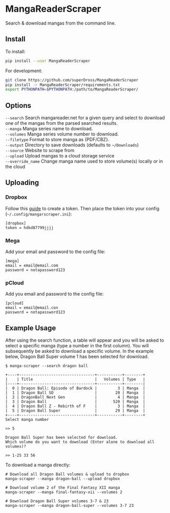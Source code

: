 # MangaReaderScraper

Search & download mangas from the command line.

## Install

To install:

```bash
pip install --user MangaReaderScraper
```

For development:

```bash
git clone https://github.com/superDross/MangaReaderScraper
pip install -r MangaReaderScraper/requirements.txt
export PYTHONPATH=$PYTHONPATH:/path/to/MangaReaderScraper/
```

## Options

`--search` Search mangareader.net for a given query and select to download one of the mangas from the parsed searched results. <br />
`--manga` Manga series name to download. <br />
`--volumes` Manga series volume number to download. <br />
`--filetype` Format to store manga as {PDF/CBZ}. <br />
`--output` Directory to save downloads (defaults to `~/Downloads`) <br />
`--source` Website to scrape from <br />
`--upload` Upload mangas to a cloud storage service <br />
`--override_name` Change manga name used to store volume(s) locally or in the cloud <br />


## Uploading

### Dropbox

Follow this [guide](https://blogs.dropbox.com/developers/2014/05/generate-an-access-token-for-your-own-account/) to create a token. Then place the token into your config (`~/.config/mangarscraper.ini`):

```
[dropbox]
token = hdkd87799jjjj
```

### Mega

Add your email and password to the config file:

```
[mega]
email = email@email.com
password = notapassword123
```

### pCloud

Add you email and password to the config file:

```
[pcloud]
email = email@email.con
password = notapassword123
```

## Example Usage

After using the search function, a table will appear and you will be asked to select a specific manga (type a number in the first column). You will subsequently be asked to download a specific volume. In the example below, Dragon Ball Super volume 1 has been selected for download.

```
$ manga-scraper --search dragon ball

+----+---------------------------------+-----------+--------+
|    | Title                           |   Volumes | Type   |
|----+---------------------------------+-----------+--------|
|  0 | Dragon Ball: Episode of Bardock |         3 | Manga  |
|  1 | Dragon Ball SD                  |        20 | Manga  |
|  2 | DragonBall Next Gen             |         4 | Manga  |
|  3 | Dragon Ball                     |       520 | Manga  |
|  4 | Dragon Ball Z - Rebirth of F    |         3 | Manga  |
|  5 | Dragon Ball Super               |        29 | Manga  |
+----+---------------------------------+-----------+--------+
Select manga number

>> 5

Dragon Ball Super has been selected for download.
Which volume do you want to download (Enter alone to download all volumes)?

>> 1-25 33 56
```

To download a manga directly:

```
# Download all Dragon Ball volumes & upload to dropbox
manga-scraper --manga dragon-ball --upload dropbox

# Download volume 2 of the Final Fantasy XII manga
manga-scraper --manga final-fantasy-xii --volumes 2

# Download Dragon Ball Super volumes 3-7 & 23
manga-scraper --manga dragon-ball-super --volumes 3-7 23
```
